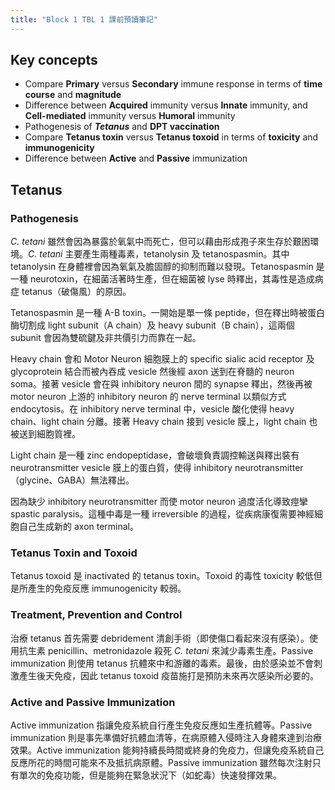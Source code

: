 ```yaml
---
title: "Block 1 TBL 1 課前預讀筆記"
---
```

## Key concepts

* Compare **Primary** versus **Secondary** immune response in terms of **time course** and **magnitude**
* Difference between **Acquired** immunity versus **Innate** immunity, and **Cell-mediated** immunity versus **Humoral** immunity
* Pathogenesis of ***Tetanus*** and **DPT vaccination**
* Compare **Tetanus toxin** versus **Tetanus toxoid** in terms of **toxicity** and **immunogenicity**
* Difference between **Active** and **Passive** immunization

## Tetanus

### Pathogenesis

*C. tetani* 雖然會因為暴露於氧氣中而死亡，但可以藉由形成孢子來生存於艱困環境。*C. tetani* 主要產生兩種毒素，tetanolysin 及 tetanospasmin。其中 tetanolysin 在身體裡會因為氧氣及膽固醇的抑制而難以發現。Tetanospasmin 是一種 neurotoxin，在細菌活著時生產，但在細菌被 lyse 時釋出，其毒性是造成病症 tetanus（破傷風）的原因。

Tetanospasmin 是一種 A-B toxin。一開始是單一條 peptide，但在釋出時被蛋白酶切割成 light subunit（A chain）及 heavy subunit（B chain），這兩個 subunit 會因為雙硫鍵及非共價引力而靠在一起。

Heavy chain 會和 Motor Neuron 細胞膜上的 specific sialic acid receptor 及 glycoprotein 結合而被內吞成 vesicle 然後經 axon 送到在脊髓的 neuron soma。接著 vesicle 會在與 inhibitory neuron 間的 synapse 釋出，然後再被 motor neuron 上游的 inhibitory neuron 的 nerve terminal 以類似方式 endocytosis。在 inhibitory nerve terminal 中，vesicle 酸化使得 heavy chain、light chain 分離。接著 Heavy chain 接到 vesicle 膜上，light chain 也被送到細胞質裡。

Light chain 是一種 zinc endopeptidase，會破壞負責調控輸送與釋出裝有 neurotransmitter vesicle 膜上的蛋白質，使得 inhibitory neurotransmitter（glycine、GABA）無法釋出。

因為缺少 inhibitory neurotransmitter 而使 motor neuron 過度活化導致痙攣 spastic paralysis。這種中毒是一種 irreversible 的過程，從疾病康復需要神經細胞自己生成新的 axon terminal。

### Tetanus Toxin and Toxoid

Tetanus toxoid 是 inactivated 的 tetanus toxin。Toxoid 的毒性 toxicity 較低但是所產生的免疫反應 immunogenicity 較弱。

### Treatment, Prevention and Control

治療 tetanus 首先需要 debridement 清創手術（即使傷口看起來沒有感染）。使用抗生素 penicillin、metronidazole 殺死 *C. tetani* 來減少毒素生產。Passive immunization 則使用 tetanus 抗體來中和游離的毒素。最後，由於感染並不會刺激產生後天免疫，因此 tetanus toxoid 疫苗施打是預防未來再次感染所必要的。

### Active and Passive Immunization

Active immunization 指讓免疫系統自行產生免疫反應如生產抗體等。Passive immunization 則是事先準備好抗體血清等，在病原體入侵時注入身體來達到治療效果。Active immunization 能夠持續長時間或終身的免疫力，但讓免疫系統自己反應所花的時間可能來不及抵抗病原體。Passive immunization 雖然每次注射只有單次的免疫功能，但是能夠在緊急狀況下（如蛇毒）快速發揮效果。

